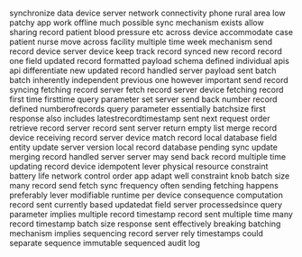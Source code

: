 synchronize data device server network connectivity phone rural area low patchy app work offline much possible sync mechanism exists allow sharing record patient blood pressure etc across device accommodate case patient nurse move across facility multiple time week mechanism send record device server device keep track record synced new record record one field updated record formatted payload schema defined individual apis api differentiate new updated record handled server payload sent batch batch inherently independent previous one however important send record syncing fetching record server fetch record server device fetching record first time firsttime query parameter set server send back number record defined numberofrecords query parameter essentially batchsize first response also includes latestrecordtimestamp sent next request order retrieve record server record sent server return empty list merge record device receiving record server device match record local database field entity update server version local record database pending sync update merging record handled server server may send back record multiple time updating record device idempotent lever physical resource constraint battery life network control order app adapt well constraint knob batch size many record send fetch sync frequency often sending fetching happens preferably lever modifiable runtime per device consequence computation record sent currently based updatedat field server processedsince query parameter implies multiple record timestamp record sent multiple time many record timestamp batch size response sent effectively breaking batching mechanism implies sequencing record server rely timestamps could separate sequence immutable sequenced audit log